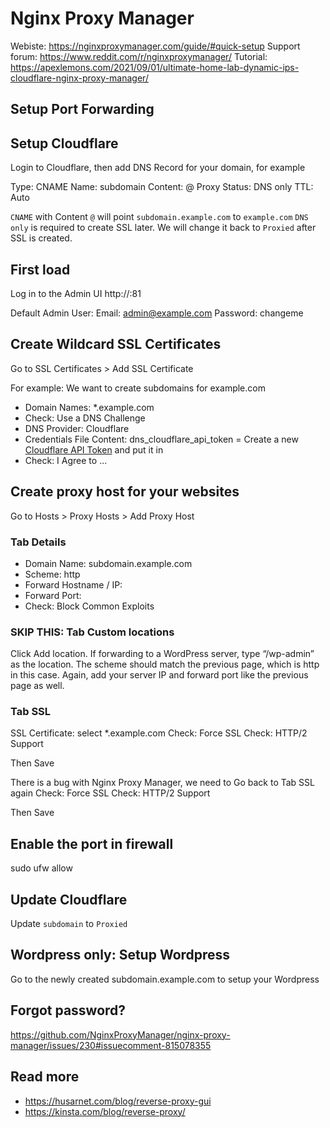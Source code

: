 # Nginx Proxy Manager

Webiste: https://nginxproxymanager.com/guide/#quick-setup
Support forum: https://www.reddit.com/r/nginxproxymanager/
Tutorial: https://apexlemons.com/2021/09/01/ultimate-home-lab-dynamic-ips-cloudflare-nginx-proxy-manager/

## Setup Port Forwarding

## Setup Cloudflare

Login to Cloudflare, then add DNS Record for your domain, for example

Type: CNAME
Name: subdomain
Content: @
Proxy Status: DNS only
TTL: Auto

`CNAME` with Content `@` will point `subdomain.example.com` to `example.com`
`DNS only` is required to create SSL later. 
We will change it back to `Proxied` after SSL is created.

## First load

Log in to the Admin UI
http://<your-ip>:81

Default Admin User:
Email:    admin@example.com
Password: changeme

## Create Wildcard SSL Certificates

Go to SSL Certificates > Add SSL Certificate

For example: We want to create subdomains for example.com
- Domain Names: *.example.com
- Check: Use a DNS Challenge
- DNS Provider: Cloudflare
- Credentials File Content: dns_cloudflare_api_token = <your-API-Token>
Create a new [Cloudflare API Token](https://dash.cloudflare.com/profile/api-tokens) and put it in <your-API-Token>
- Check: I Agree to ...

## Create proxy host for your websites

Go to Hosts > Proxy Hosts > Add Proxy Host

### Tab Details
- Domain Name: subdomain.example.com
- Scheme: http
- Forward Hostname / IP: <your-raspberry-ip>
- Forward Port: <your-app-port>
- Check: Block Common Exploits

### SKIP THIS: Tab Custom locations
Click Add location. 
If forwarding to a WordPress server, type “/wp-admin” as the location. 
The scheme should match the previous page, which is http in this case. 
Again, add your server IP and forward port like the previous page as well.

### Tab SSL
SSL Certificate: select *.example.com
Check: Force SSL
Check: HTTP/2 Support

Then Save

There is a bug with Nginx Proxy Manager, we need to Go back to Tab SSL again
Check: Force SSL
Check: HTTP/2 Support

Then Save

## Enable the port in firewall

sudo ufw allow <your-app-port>

## Update Cloudflare

Update `subdomain` to `Proxied`

## Wordpress only: Setup Wordpress

Go to the newly created subdomain.example.com to setup your Wordpress

## Forgot password?

https://github.com/NginxProxyManager/nginx-proxy-manager/issues/230#issuecomment-815078355

## Read more

- https://husarnet.com/blog/reverse-proxy-gui
- https://kinsta.com/blog/reverse-proxy/